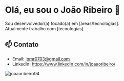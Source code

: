 # Olá, eu sou o João Ribeiro 👋

Sou desenvolvedor(a) focado(a) em [áreas/tecnologias].  
Atualmente trabalho com [tecnologias].

## 📫 Contato

- Email: jpmr0703@gmail.com 
- LinkedIn: https://www.linkedin.com/in/joaaoribeiro/

![joaaoribeiro04](https://github-readme-stats.vercel.app/api?username=joaaoribeiro04&show_icons=true&theme=radical)
